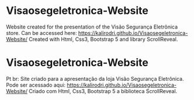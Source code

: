 # Visaosegeletronica-Website
Website created for the presentation of the Visão Segurança Eletrônica store. Can be accessed here: https://kalirodri.github.io/Visaosegeletronica-Website/ Created with Html, Css3, Bootstrap 5 and library ScrollReveal.

# Visaosegeletronica-Website
Pt br: Site criado para a apresentação da loja Visão Segurança Eletrônica. Pode ser acessado aqui: https://kalirodri.github.io/Visaosegeletronica-Website/ Criado com Html, Css3, Bootstrap 5 a biblioteca ScrollReveal.
